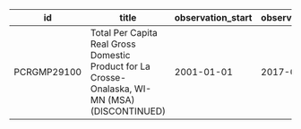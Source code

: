 | id          | title                                                                                           | observation_start   | observation_end   |
|-------------|-------------------------------------------------------------------------------------------------|---------------------|-------------------|
| PCRGMP29100 | Total Per Capita Real Gross Domestic Product for La Crosse-Onalaska, WI-MN (MSA) (DISCONTINUED) | 2001-01-01          | 2017-01-01        |